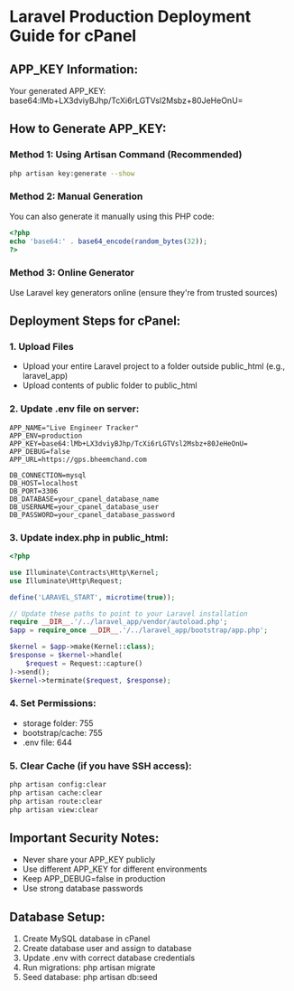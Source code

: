 # Laravel Production Deployment Guide for cPanel

## APP_KEY Information:

Your generated APP_KEY: base64:lMb+LX3dviyBJhp/TcXi6rLGTVsl2Msbz+80JeHeOnU=

## How to Generate APP_KEY:

### Method 1: Using Artisan Command (Recommended)

```bash
php artisan key:generate --show
```

### Method 2: Manual Generation

You can also generate it manually using this PHP code:

```php
<?php
echo 'base64:' . base64_encode(random_bytes(32));
?>
```

### Method 3: Online Generator

Use Laravel key generators online (ensure they're from trusted sources)

## Deployment Steps for cPanel:

### 1. Upload Files

-   Upload your entire Laravel project to a folder outside public_html (e.g., laravel_app)
-   Upload contents of public folder to public_html

### 2. Update .env file on server:

```env
APP_NAME="Live Engineer Tracker"
APP_ENV=production
APP_KEY=base64:lMb+LX3dviyBJhp/TcXi6rLGTVsl2Msbz+80JeHeOnU=
APP_DEBUG=false
APP_URL=https://gps.bheemchand.com

DB_CONNECTION=mysql
DB_HOST=localhost
DB_PORT=3306
DB_DATABASE=your_cpanel_database_name
DB_USERNAME=your_cpanel_database_user
DB_PASSWORD=your_cpanel_database_password
```

### 3. Update index.php in public_html:

```php
<?php

use Illuminate\Contracts\Http\Kernel;
use Illuminate\Http\Request;

define('LARAVEL_START', microtime(true));

// Update these paths to point to your Laravel installation
require __DIR__.'/../laravel_app/vendor/autoload.php';
$app = require_once __DIR__.'/../laravel_app/bootstrap/app.php';

$kernel = $app->make(Kernel::class);
$response = $kernel->handle(
    $request = Request::capture()
)->send();
$kernel->terminate($request, $response);
```

### 4. Set Permissions:

-   storage folder: 755
-   bootstrap/cache: 755
-   .env file: 644

### 5. Clear Cache (if you have SSH access):

```bash
php artisan config:clear
php artisan cache:clear
php artisan route:clear
php artisan view:clear
```

## Important Security Notes:

-   Never share your APP_KEY publicly
-   Use different APP_KEY for different environments
-   Keep APP_DEBUG=false in production
-   Use strong database passwords

## Database Setup:

1. Create MySQL database in cPanel
2. Create database user and assign to database
3. Update .env with correct database credentials
4. Run migrations: php artisan migrate
5. Seed database: php artisan db:seed
